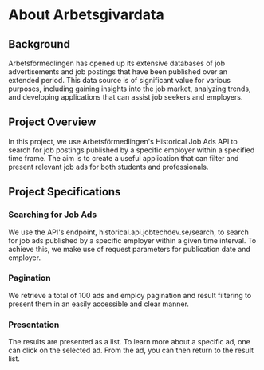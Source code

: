 # About Arbetsgivardata

## Background
Arbetsförmedlingen has opened up its extensive databases of job advertisements and job postings that have been published over an extended period. This data source is of significant value for various purposes, including gaining insights into the job market, analyzing trends, and developing applications that can assist job seekers and employers.

## Project Overview
In this project, we use Arbetsförmedlingen's Historical Job Ads API to search for job postings published by a specific employer within a specified time frame. The aim is to create a useful application that can filter and present relevant job ads for both students and professionals. 

## Project Specifications

### Searching for Job Ads
We use the API's endpoint, historical.api.jobtechdev.se/search, to search for job ads published by a specific employer within a given time interval. To achieve this, we make use of request parameters for publication date and employer.

### Pagination
We retrieve a total of 100 ads and employ pagination and result filtering to present them in an easily accessible and clear manner.

### Presentation
The results are presented as a list. To learn more about a specific ad, one can click on the selected ad. From the ad, you can then return to the result list.


